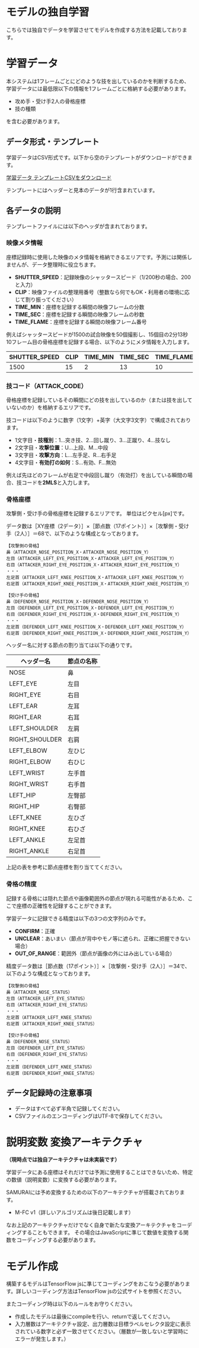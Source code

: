 # モデルの独自学習

こちらでは独自でデータを学習させてモデルを作成する方法を記載しております。

# 学習データ

本システムは1フレームごとにどのような技を出しているのかを判断するため、学習データには最低限以下の情報を1フレームごとに格納する必要があります。

* 攻め手・受け手2人の骨格座標
* 技の種類

を含む必要があります。

## データ形式・テンプレート

学習データはCSV形式です。以下から空のテンプレートがダウンロードができます。

[学習データ テンプレートCSVをダウンロード](https://imbellt.github.io/samurai/data/data_template.csv)

テンプレートにはヘッダーと見本のデータが1行含まれています。

## 各データの説明
テンプレートファイルには以下のヘッダが含まれております。

### 映像メタ情報
座標記録時に使用した映像のメタ情報を格納できるエリアです。予測には関係しませんが、データ整理時に役立ちます。

* **SHUTTER_SPEED**：記録映像のシャッタースピード（1/200秒の場合、200と入力）
* **CLIP**：映像ファイルの整理用番号（整数なら何でもOK・利用者の環境に応じて割り振ってください）
* **TIME_MIN**：座標を記録する瞬間の映像フレームの分数
* **TIME_SEC**：座標を記録する瞬間の映像フレームの秒数
* **TIME_FLAME**：座標を記録する瞬間の映像フレーム番号

例えばシャッタースピードが1500の試合映像を50個撮影し、15個目の2分13秒10フレーム目の骨格座標を記録する場合、以下のようにメタ情報を入力します。

| SHUTTER_SPEED | CLIP | TIME_MIN | TIME_SEC | TIME_FLAME | 
| ------------- | ---- | -------- | -------- | ---------- | 
| 1500          | 15   | 2        | 13       | 10         | 

### 技コード（ATTACK_CODE）
骨格座標を記録しているその瞬間にどの技を出しているのか（または技を出していないのか）を格納するエリアです。

技コードは以下のように数字（1文字）+英字（大文字3文字）で構成されております。

* 1文字目・**技種別**：1…突き技、2…回し蹴り、3…正蹴り、4…技なし
* 2文字目・**攻撃位置**：U…上段、M…中段
* 3文字目・**攻撃方向**：L…左手足、R…右手足
* 4文字目・**有効打の如何**：S…有効、F…無効

例えば先ほどのフレームが右足で中段回し蹴り（有効打）を出している瞬間の場合、技コードを**2MLS**と入力します。

### 骨格座標
攻撃側・受け手の骨格座標を記録するエリアです。 単位はピクセル[px]です。

データ数は［XY座標（2データ）］×［節点数（17ポイント）］×［攻撃側・受け手（2人）］＝68で、以下のような構成となっております。

````
【攻撃側の骨格】
鼻（ATTACKER_NOSE_POSITION_X・ATTACKER_NOSE_POSITION_Y）
左目（ATTACKER_LEFT_EYE_POSITION_X・ATTACKER_LEFT_EYE_POSITION_Y）
右目（ATTACKER_RIGHT_EYE_POSITION_X・ATTACKER_RIGHT_EYE_POSITION_Y）
・・・
左足首（ATTACKER_LEFT_KNEE_POSITION_X・ATTACKER_LEFT_KNEE_POSITION_Y）
右足首（ATTACKER_RIGHT_KNEE_POSITION_X・ATTACKER_RIGHT_KNEE_POSITION_Y）

【受け手の骨格】
鼻（DEFENDER_NOSE_POSITION_X・DEFENDER_NOSE_POSITION_Y）
左目（DEFENDER_LEFT_EYE_POSITION_X・DEFENDER_LEFT_EYE_POSITION_Y）
右目（DEFENDER_RIGHT_EYE_POSITION_X・DEFENDER_RIGHT_EYE_POSITION_Y）
・・・
左足首（DEFENDER_LEFT_KNEE_POSITION_X・DEFENDER_LEFT_KNEE_POSITION_Y）
右足首（DEFENDER_RIGHT_KNEE_POSITION_X・DEFENDER_RIGHT_KNEE_POSITION_Y）
````

ヘッダー名に対する節点の割り当ては以下の通りです。

| ヘッダー名     | 節点の名称 | 
| -------------- | ---------- | 
| NOSE           | 鼻         | 
| LEFT_EYE       | 左目       | 
| RIGHT_EYE      | 右目       | 
| LEFT_EAR       | 左耳       | 
| RIGHT_EAR      | 右耳       | 
| LEFT_SHOULDER  | 左肩       | 
| RIGHT_SHOULDER | 右肩       | 
| LEFT_ELBOW     | 左ひじ     | 
| RIGHT_ELBOW    | 右ひじ     | 
| LEFT_WRIST     | 左手首     | 
| RIGHT_WRIST    | 右手首     | 
| LEFT_HIP       | 左臀部     | 
| RIGHT_HIP      | 右臀部     | 
| LEFT_KNEE      | 左ひざ     | 
| RIGHT_KNEE     | 右ひざ     | 
| LEFT_ANKLE     | 左足首     | 
| RIGHT_ANKLE    | 右足首     | 

上記の表を参考に節点座標を割り当ててください。

### 骨格の精度

記録する骨格には隠れた節点や画像範囲外の節点が現れる可能性があるため、ここで座標の正確性を記録することができます。

学習データに記録できる精度は以下の3つの文字列のみです。

* **CONFIRM**：正確
* **UNCLEAR**：あいまい（節点が背中やモノ等に遮られ、正確に把握できない場合）
* **OUT_OF_RANGE**：範囲外（節点が画像の外にはみ出している場合）

精度データ数は［節点数（17ポイント）］×［攻撃側・受け手（2人）］＝34で、以下のような構成となっております。

````
【攻撃側の骨格】
鼻（ATTACKER_NOSE_STATUS）
左目（ATTACKER_LEFT_EYE_STATUS）
右目（ATTACKER_RIGHT_EYE_STATUS）
・・・
左足首（ATTACKER_LEFT_KNEE_STATUS）
右足首（ATTACKER_RIGHT_KNEE_STATUS）

【受け手の骨格】
鼻（DEFENDER_NOSE_STATUS）
左目（DEFENDER_LEFT_EYE_STATUS）
右目（DEFENDER_RIGHT_EYE_STATUS）
・・・
左足首（DEFENDER_LEFT_KNEE_STATUS）
右足首（DEFENDER_RIGHT_KNEE_STATUS）
````

## データ記録時の注意事項
* データはすべて必ず半角で記録してください。
* CSVファイルのエンコーディングはUTF-8で保存してください。

# 説明変数 変換アーキテクチャ

**（現時点では独自アーキテクチャは未実装です）**

学習データにある座標はそれだけでは予測に使用することはできないため、特定の数値（説明変数）に変換する必要があります。

SAMURAIには予め変換するための以下のアーキテクチャが搭載されております。

* M-FC v1（詳しいアルゴリズムは後日記載します）

なお上記のアーキテクチャだけでなく自身で新たな変換アーキテクチャをコーディングすることもできます。
その場合はJavaScriptに準じて数値を変換する関数をコーディングする必要があります。

# モデル作成
構築するモデルはTensorFlow jsに準じてコーディングをおこなう必要があります。詳しいコーディング方法はTensorFlow jsの公式サイトを参照ください。

またコーディング時は以下のルールをお守りください。
* 作成したモデルは最後にcompileを行い、returnで返してください。
* 入力層数はアーキテクチャ設定、出力層数は目標ラベルセレクタ設定に表示されている数字と必ず一致させてください。（層数が一致しないと学習時にエラーが発生します。）